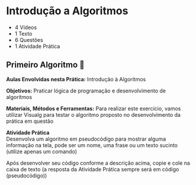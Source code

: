 # Introdução a Algoritmos
- 4 Vídeos
- 1 Texto
- 6 Questões
- 1 Atividade Prática

## Primeiro Algoritmo 📝
**Aulas Envolvidas nesta Prática:** Introdução à Algoritmos

**Objetivos:** Praticar lógica de programação e desenvolvimento de algoritmos

**Materiais, Métodos e Ferramentas:** Para realizar este exercício, vamos utilizar Visualg para testar o algoritmo proposto no desenvolvimento da prática em questão

**Atividade Prática**<br>
Desenvolva um algoritmo em pseudocódigo para mostrar alguma informação na tela, pode ser um nome, uma frase ou um texto sucinto (utilize apenas um comando)

Após desenvolver seu código conforme a descrição acima, copie e cole na caixa de texto (a resposta da Atividade Prática sempre será em código (pseudocódigo))